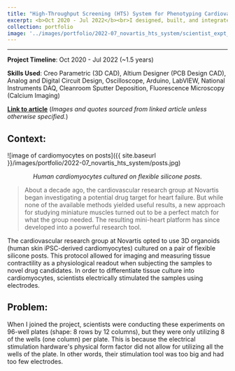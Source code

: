 ```yaml
---
title: "High-Throughput Screening (HTS) System for Phenotyping Cardiovascular Drugs @ Novartis"
excerpt: <b>Oct 2020 - Jul 2022</b><br>I designed, built, and integrated a system to scale up automated cardiovascular drug phenotyping and screening.
collection: portfolio
image: '../images/portfolio/2022-07_novartis_hts_system/scientist_expt_rig.avif'
---
```


<hr>

**Project Timeline**: Oct 2020 - Jul 2022 (~1.5 years)

**Skills Used**: Creo Parametric (3D CAD), Altium Designer (PCB Design CAD), Analog and Digital Circuit Design, Oscilloscope, Arduino, LabVIEW, National Instruments DAQ, Cleanroom Sputter Deposition, Fluorescence Microscopy (Calcium Imaging)

[**Link to article**](https://live.novartis.com/article/how-a-drug-target-challenge-gave-rise-to-a-powerful-technology-platform/intro) (*Images and quotes sourced from linked article unless otherwise specified.*)

## Context:
![image of cardiomyocytes on posts]({{ site.baseurl }}/images/portfolio/2022-07_novartis_hts_system/posts.jpg)
<div align="center"><em>Human cardiomyocytes cultured on flexible silicone posts.</em></div>

> About a decade ago, the cardiovascular research group at Novartis began investigating a potential drug target for heart failure. But while none of the available methods yielded useful results, a new approach for studying miniature muscles turned out to be a perfect match for what the group needed. The resulting mini-heart platform has since developed into a powerful research tool.

The cardiovascular research group at Novartis opted to use 3D organoids (human skin iPSC-derived cardiomyocytes) cultured on a pair of flexible silicone posts. This protocol allowed for imaging and <span class="highlight">measuring tissue contractility as a physiological readout</span> when subjecting the samples to novel drug candidates. In order to differentiate tissue culture into cardiomyocytes, scientists electrically stimulated the samples using electrodes.

## Problem:

When I joined the project, scientists were conducting these experiments on 96-well plates (shape: 8 rows by 12 columns), but they were only utilizing 8 of the wells (one column) per plate. This is because the electrical stimulation hardware's physical form factor did not allow for utilizing all the wells of the plate. In other words, their stimulation tool was too big and had too few electrodes.
